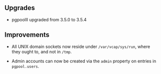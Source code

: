## Upgrades

- pgpoolII upgraded from 3.5.0 to 3.5.4

## Improvements

- All UNIX domain sockets now reside under `/var/vcap/sys/run`,
  where they ought to, and not in `/tmp`.

- Admin accounts can now be created via the `admin` property
  on entries in `pgpool.users`.
